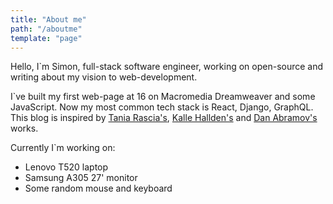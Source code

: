 ```yaml
---
title: "About me"
path: "/aboutme"
template: "page"
---
```


Hello, I`m Simon, full-stack software engineer, working on open-source and writing about my vision to web-development.

I`ve built my first web-page at 16 on Macromedia Dreamweaver and some JavaScript. Now my most common tech stack is React, Django, GraphQL. 
This blog is inspired by [Tania Rascia's](https://www.taniarascia.com/), [Kalle Hallden's](https://www.youtube.com/channel/UCWr0mx597DnSGLFk1WfvSkQ/channels) and [Dan Abramov's](https://overreacted.io/) works.

Currently I`m working on:

- Lenovo T520 laptop
- Samsung A305 27' monitor
- Some random mouse and keyboard
